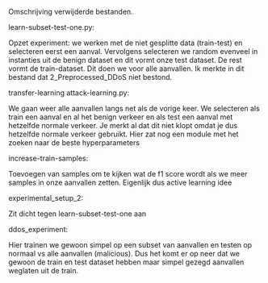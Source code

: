 Omschrijving verwijderde bestanden.

learn-subset-test-one.py:

Opzet experiment: we werken met de niet gesplitte data (train-test) en selecteren eerst een aanval.
Vervolgens selecteren we random evenveel in instanties uit de benign dataset en dit vormt onze test dataset.
De rest vormt de train-dataset. Dit doen we voor alle aanvallen. Ik merkte in dit bestand dat 2_Preprocessed_DDoS niet bestond.

transfer-learning attack-learning.py:

We gaan weer alle aanvallen langs net als de vorige keer. 
We selecteren als train een aanval en al het benign verkeer en als test een aanval met hetzelfde normale verkeer.
Je merkt al dat dit niet klopt omdat je dus hetzelfde normale verkeer gebruikt. 
Hier zat nog een module met het zoeken naar de beste hyperparameters

increase-train-samples:

Toevoegen van samples om te kijken wat de f1 score wordt als we meer samples in onze aanvallen zetten. Eigenlijk dus active learning idee

experimental_setup_2:

Zit dicht tegen learn-subset-test-one aan

ddos_experiment:

Hier trainen we gewoon simpel op een subset van aanvallen en testen op normaal vs alle aanvallen (malicious). Dus het komt er op neer dat we gewoon de train en test dataset hebben maar simpel gezegd aanvallen weglaten uit de train. 

